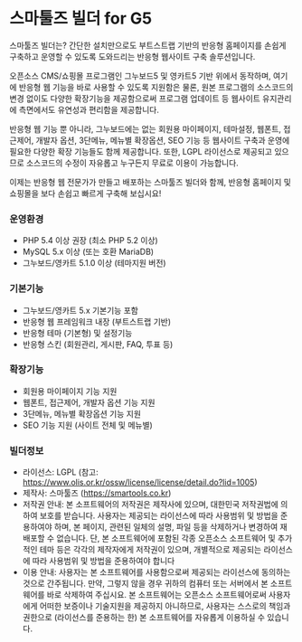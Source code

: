 # 스마툴즈 빌더 for G5
스마툴즈 빌더는? 간단한 설치만으로도 부트스트랩 기반의 반응형 홈페이지를 손쉽게 구축하고 운영할 수 있도록 도와드리는 반응형 웹사이트 구축 솔루션입니다.

오픈소스 CMS/쇼핑몰 프로그램인 그누보드5 및 영카트5 기반 위에서 동작하며, 여기에 반응형 웹 기능을 바로 사용할 수 있도록 지원함은 물론, 원본 프로그램의 소스코드의 변경 없이도 다양한 확장기능을 제공함으로써 프로그램 업데이트 등 웹사이트 유지관리에 측면에서도 유연성과 편리함을 제공합니다.

반응형 웹 기능 뿐 아니라, 그누보드에는 없는 회원용 마이페이지, 테마설정, 웹폰트, 접근제어, 개발자 옵션, 3단메뉴, 메뉴별 확장옵션, SEO 기능 등 웹사이트 구축과 운영에 필요한 다양한 확장 기능들도 함께 제공합니다. 또한, LGPL 라이선스로 제공되고 있으므로 소스코드의 수정이 자유롭고 누구든지 무료로 이용이 가능합니다.

이제는 반응형 웹 전문가가 만들고 배포하는 스마툴즈 빌더와 함께, 반응형 홈페이지 및 쇼핑몰을 보다 손쉽고 빠르게 구축해 보십시요!


### 운영환경
- PHP 5.4 이상 권장 (최소 PHP 5.2 이상)
- MySQL 5.x 이상 (또는 호환 MariaDB)
- 그누보드/영카트 5.1.0 이상 (테마지원 버전)

### 기본기능
- 그누보드/영카트 5.x 기본기능 포함
- 반응형 웹 프레임워크 내장 (부트스트랩 기반)
- 반응형 테마 (기본형) 및 설정기능
- 반응형 스킨 (회원관리, 게시판, FAQ, 투표 등)

### 확장기능
- 회원용 마이페이지 기능 지원
- 웹폰트, 접근제어, 개발자 옵션 기능 지원
- 3단메뉴, 메뉴별 확장옵션 기능 지원
- SEO 기능 지원 (사이트 전체 및 메뉴별)

### 빌더정보
- 라이선스: LGPL (참고: https://www.olis.or.kr/ossw/license/license/detail.do?lid=1005)
- 제작사: 스마툴즈 (https://smartools.co.kr)
- 저작권 안내: 본 소프트웨어의 저작권은 제작사에 있으며, 대한민국 저작권법에 의하여 보호를 받습니다. 사용자는 제공되는 라이선스에 따라 사용범위 및 방법을 준용하여야 하며, 본 페이지, 관련된 일체의 설명, 파일 등을 삭제하거나 변경하여 재배포할 수 없습니다. 단, 본 소프트웨어에 포함된 각종 오픈소스 소프트웨어 및 추가적인 테마 등은 각각의 제작자에게 저작권이 있으며, 개별적으로 제공되는 라이선스에 따라 사용범위 및 방법을 준용하여야 합니다
- 이용 안내: 사용자는 본 소프트웨어를 사용함으로써 제공되는 라이선스에 동의하는 것으로 간주됩니다. 만약, 그렇지 않을 경우 귀하의 컴퓨터 또는 서버에서 본 소프트웨어를 바로 삭제하여 주십시요. 본 소프트웨어는 오픈소스 소프트웨어로써 사용자에게 어떠한 보증이나 기술지원을 제공하지 아니하므로, 사용자는 스스로의 책임과 권한으로 (라이선스를 준용하는 한) 본 소프트웨어를 자유롭게 이용하실 수 있습니다.
